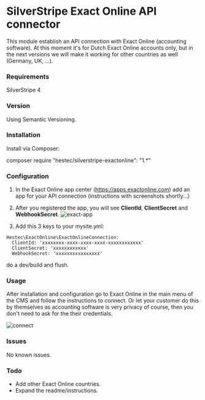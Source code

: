 # SilverStripe Exact Online API connector #

This module establish an API connection with Exact Online (accounting software). At this moment it's for Dutch Exact Online accounts only, but in the next versions we will make it working for other countries as well (Germany, UK, ...).

### Requirements ###

SilverStripe 4

### Version ###

Using Semantic Versioning.

### Installation ###

Install via Composer:

composer require "hestec/silverstripe-exactonline": "1.*"

### Configuration ###

1. In the Exact Online app center (https://apps.exactonline.com) add an app for your API connection (instructions with screenshots shortly...)
2. After you registered the app, you will see **ClientId**, **ClientSecret** and **WebhookSecret**.  ![exact-app](https://res.cloudinary.com/hestec/image/upload/v1524145550/silverstripe-exactonline/exact-app.jpg)

3. Add this 3 keys to your mysite.yml:
```
Hestec\ExactOnline\ExactOnlineConnection:
  ClientId: 'xxxxxxxx-xxxx-xxxx-xxxx-xxxxxxxxxxxx'
  ClientSecret: 'xxxxxxxxxxxx'
  WebhookSecret: 'xxxxxxxxxxxxxxxx'
  ```

do a dev/build and flush.

### Usage ###

After installation and configuration go to Exact Online in the main menu of the CMS and follow the instructions to connect.
Or let your customer do this by themselves as accounting software is very privacy of course, then you don't need to ask for the their credentials.

![connect](https://res.cloudinary.com/hestec/image/upload/v1524144117/silverstripe-exactonline/connect.jpg)

### Issues ###

No known issues.

### Todo ###

* Add other Exact Online countries.
* Expand the readme/instructions.
